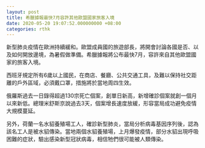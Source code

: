 ```yaml
---
layout: post
title: 希臘據報最快7月容許其他歐盟國家旅客入境
date: 2020-05-20 19:07:52.000000000 +08:00
categories: rthk
---
```


新型肺炎疫情在歐洲持續緩和。歐盟成員國的旅遊部長，將開會討論各國是否、以及如何開放邊境，為暑假做準備。希臘據報將公布最快7月，容許來自其他歐盟國家的旅客入境。

西班牙規定所有6歲以上國民，在商店、餐廳、公共交通工具，及難以保持社交距離的戶外區域，必須戴口罩，措施將於當地周四生效。

俄羅斯過去一日錄得超過130宗死亡個案，創單日新高，新增確診個案就創一個月以來新低。總理米舒斯京說過去3天，個案增長速度放緩，形容當局成功避免疫情大規模蔓延。

另外，荷蘭一名水貂養殖場工人，確診新型肺炎，當局分析病毒基因序列後，認為該名工人是被水貂傳染。當地兩個水貂養殖場，上月爆發疫情，部分水貂出現呼吸困難的症狀，驗出感染新型冠狀病毒，相信牠們很可能被人類傳染。
